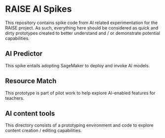 # RAISE AI Spikes

This repository contains spike code from AI related experimentation for the RAISE project. As such, everything here should be considered as quick and dirty prototypes created to better understand and / or demonstrate potential capabilities.

## AI Predictor

This spike entails adopting SageMaker to deploy and invoke AI models.

## Resource Match

This prototype is part of pilot work to help explore AI-enabled features for teachers.


## AI content tools

This directory consists of a prototyping environment and code to explore content creation / editing capabilities.
